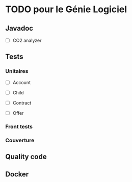 # TODO pour le Génie Logiciel

## Javadoc

- [ ] CO2 analyzer

## Tests

### Unitaires

- [ ] Account 
- [ ] Child
- [ ] Contract
- [ ] Offer


### Front tests

### Couverture

## Quality code

## Docker
